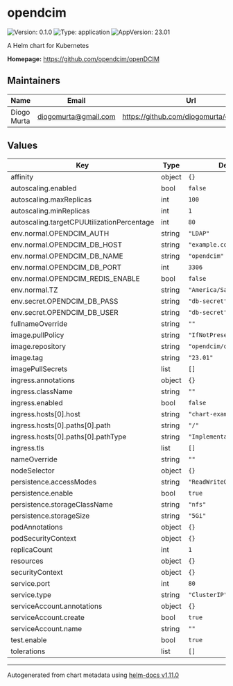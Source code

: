# opendcim

![Version: 0.1.0](https://img.shields.io/badge/Version-0.1.0-informational?style=flat-square) ![Type: application](https://img.shields.io/badge/Type-application-informational?style=flat-square) ![AppVersion: 23.01](https://img.shields.io/badge/AppVersion-23.01-informational?style=flat-square)

A Helm chart for Kubernetes

**Homepage:** <https://github.com/opendcim/openDCIM>

## Maintainers

| Name | Email | Url |
| ---- | ------ | --- |
| Diogo Murta | <diogomurta@gmail.com> | <https://github.com/diogomurta/openDCIM> |

## Values

| Key | Type | Default | Description |
|-----|------|---------|-------------|
| affinity | object | `{}` |  |
| autoscaling.enabled | bool | `false` |  |
| autoscaling.maxReplicas | int | `100` |  |
| autoscaling.minReplicas | int | `1` |  |
| autoscaling.targetCPUUtilizationPercentage | int | `80` |  |
| env.normal.OPENDCIM_AUTH | string | `"LDAP"` |  |
| env.normal.OPENDCIM_DB_HOST | string | `"example.com"` |  |
| env.normal.OPENDCIM_DB_NAME | string | `"opendcim"` |  |
| env.normal.OPENDCIM_DB_PORT | int | `3306` |  |
| env.normal.OPENDCIM_REDIS_ENABLE | bool | `false` |  |
| env.normal.TZ | string | `"America/Sao_Paulo"` |  |
| env.secret.OPENDCIM_DB_PASS | string | `"db-secret"` |  |
| env.secret.OPENDCIM_DB_USER | string | `"db-secret"` |  |
| fullnameOverride | string | `""` |  |
| image.pullPolicy | string | `"IfNotPresent"` |  |
| image.repository | string | `"opendcim/opendcim"` |  |
| image.tag | string | `"23.01"` |  |
| imagePullSecrets | list | `[]` |  |
| ingress.annotations | object | `{}` |  |
| ingress.className | string | `""` |  |
| ingress.enabled | bool | `false` |  |
| ingress.hosts[0].host | string | `"chart-example.local"` |  |
| ingress.hosts[0].paths[0].path | string | `"/"` |  |
| ingress.hosts[0].paths[0].pathType | string | `"ImplementationSpecific"` |  |
| ingress.tls | list | `[]` |  |
| nameOverride | string | `""` |  |
| nodeSelector | object | `{}` |  |
| persistence.accessModes | string | `"ReadWriteOnce"` |  |
| persistence.enable | bool | `true` |  |
| persistence.storageClassName | string | `"nfs"` |  |
| persistence.storageSize | string | `"5Gi"` |  |
| podAnnotations | object | `{}` |  |
| podSecurityContext | object | `{}` |  |
| replicaCount | int | `1` |  |
| resources | object | `{}` |  |
| securityContext | object | `{}` |  |
| service.port | int | `80` |  |
| service.type | string | `"ClusterIP"` |  |
| serviceAccount.annotations | object | `{}` |  |
| serviceAccount.create | bool | `true` |  |
| serviceAccount.name | string | `""` |  |
| test.enable | bool | `true` |  |
| tolerations | list | `[]` |  |

----------------------------------------------
Autogenerated from chart metadata using [helm-docs v1.11.0](https://github.com/norwoodj/helm-docs/releases/v1.11.0)
